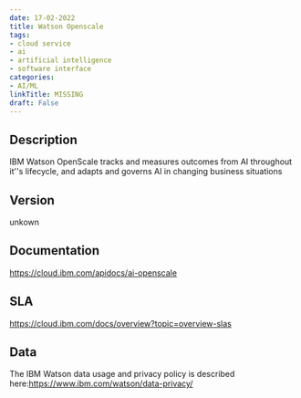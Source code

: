 ```yaml
---
date: 17-02-2022
title: Watson Openscale
tags: 
- cloud service
- ai
- artificial intelligence
- software interface
categories: 
- AI/ML
linkTitle: MISSING
draft: False
---
```


## Description

IBM Watson OpenScale tracks and measures outcomes from AI throughout
it''s lifecycle, and adapts and governs AI in changing business situations


## Version

unkown

## Documentation

https://cloud.ibm.com/apidocs/ai-openscale

## SLA

https://cloud.ibm.com/docs/overview?topic=overview-slas

## Data

The IBM Watson data usage and privacy policy is described here:https://www.ibm.com/watson/data-privacy/
